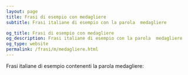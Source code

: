 ```yaml
---
layout: page
title: Frasi di esempio con medagliere 
subtitle: Frasi italiane di esempio con la parola  medagliere

og_title: Frasi di esempio con medagliere 
og_description: Frasi italiane di esempio con la parola  medagliere
og_type: website
permalink: /frasi/m/medagliere.html
---
```


Frasi italiane di esempio contenenti la parola medagliere:


